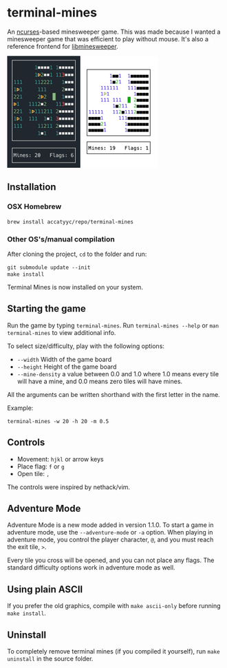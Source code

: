 # terminal-mines
An [ncurses](https://en.wikipedia.org/wiki/Ncurses)-based minesweeper game. This was made because I wanted a minesweeper game that was efficient to play without mouse. It's also a reference frontend for [libminesweeper](https://github.com/accatyyc/libminesweeper/).

<img src="screenshots/terminal-mines.png" alt="Game screenshot" height="260" width="350"> 

## Installation

### OSX Homebrew
```
brew install accatyyc/repo/terminal-mines
```

### Other OS's/manual compilation
After cloning the project, `cd` to the folder and run:

```
git submodule update --init
make install
```

Terminal Mines is now installed on your system.

## Starting the game
Run the game by typing `terminal-mines`. Run `terminal-mines --help` or `man terminal-mines`
to view additional info.

To select size/difficulty, play with the following options:

- `--width` Width of the game board
- `--height` Height of the game board
- `--mine-density` a value between 0.0 and 1.0 where 1.0 means every tile will have a mine, and 0.0 means zero tiles will have mines.

All the arguments can be written shorthand with the first letter in the name.

Example:
```
terminal-mines -w 20 -h 20 -m 0.5
```

## Controls
- Movement: `hjkl` or arrow keys
- Place flag: `f` or `g`
- Open tile: `,`

The controls were inspired by nethack/vim.

## Adventure Mode

Adventure Mode is a new mode added in version 1.1.0. To start a game in adventure mode,
use the `--adventure-mode` or `-a` option. When playing in adventure mode, you control
the player character, `@`, and you must reach the exit tile, `>`.

Every tile you cross will be opened, and you can not place any flags. The standard
difficulty options work in adventure mode as well.

## Using plain ASCII
If you prefer the old graphics, compile with `make ascii-only`
before running `make install`.

## Uninstall
To completely remove terminal mines (if you compiled it yourself), run `make uninstall` in
the source folder.
